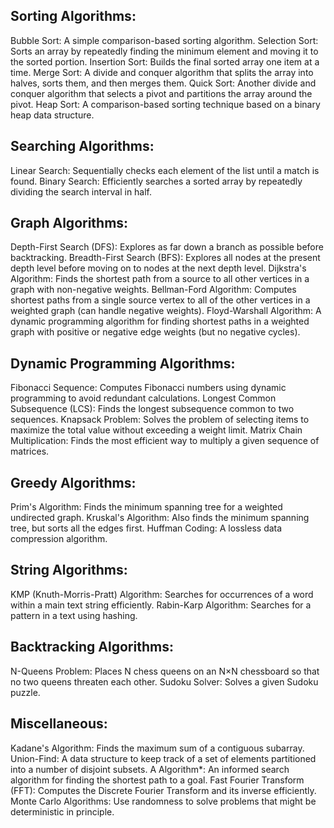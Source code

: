 ## Sorting Algorithms:
Bubble Sort: A simple comparison-based sorting algorithm.
Selection Sort: Sorts an array by repeatedly finding the minimum element and moving it to the sorted portion.
Insertion Sort: Builds the final sorted array one item at a time.
Merge Sort: A divide and conquer algorithm that splits the array into halves, sorts them, and then merges them.
Quick Sort: Another divide and conquer algorithm that selects a pivot and partitions the array around the pivot.
Heap Sort: A comparison-based sorting technique based on a binary heap data structure.
## Searching Algorithms:
Linear Search: Sequentially checks each element of the list until a match is found.
Binary Search: Efficiently searches a sorted array by repeatedly dividing the search interval in half.
## Graph Algorithms:
Depth-First Search (DFS): Explores as far down a branch as possible before backtracking.
Breadth-First Search (BFS): Explores all nodes at the present depth level before moving on to nodes at the next depth level.
Dijkstra's Algorithm: Finds the shortest path from a source to all other vertices in a graph with non-negative weights.
Bellman-Ford Algorithm: Computes shortest paths from a single source vertex to all of the other vertices in a weighted graph (can handle negative weights).
Floyd-Warshall Algorithm: A dynamic programming algorithm for finding shortest paths in a weighted graph with positive or negative edge weights (but no negative cycles).
## Dynamic Programming Algorithms:
Fibonacci Sequence: Computes Fibonacci numbers using dynamic programming to avoid redundant calculations.
Longest Common Subsequence (LCS): Finds the longest subsequence common to two sequences.
Knapsack Problem: Solves the problem of selecting items to maximize the total value without exceeding a weight limit.
Matrix Chain Multiplication: Finds the most efficient way to multiply a given sequence of matrices.
## Greedy Algorithms:
Prim's Algorithm: Finds the minimum spanning tree for a weighted undirected graph.
Kruskal's Algorithm: Also finds the minimum spanning tree, but sorts all the edges first.
Huffman Coding: A lossless data compression algorithm.
## String Algorithms:
KMP (Knuth-Morris-Pratt) Algorithm: Searches for occurrences of a word within a main text string efficiently.
Rabin-Karp Algorithm: Searches for a pattern in a text using hashing.
## Backtracking Algorithms:
N-Queens Problem: Places N chess queens on an N×N chessboard so that no two queens threaten each other.
Sudoku Solver: Solves a given Sudoku puzzle.
## Miscellaneous:
Kadane's Algorithm: Finds the maximum sum of a contiguous subarray.
Union-Find: A data structure to keep track of a set of elements partitioned into a number of disjoint subsets.
A Algorithm*: An informed search algorithm for finding the shortest path to a goal.
Fast Fourier Transform (FFT): Computes the Discrete Fourier Transform and its inverse efficiently.
Monte Carlo Algorithms: Use randomness to solve problems that might be deterministic in principle.

